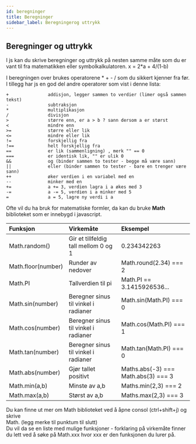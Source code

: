 ```yaml
---
id: beregninger
title: Beregninger
sidebar_label: Beregningerog uttrykk
---
```

## Beregninger og uttrykk

I js kan du skrive beregninger og uttrykk på nesten samme måte som du er vant til fra matematikken eller symbolkalkulatoren. x = 2\*a + 4/\(1-b\)

I beregningen over brukes operatorene \* + - / som du sikkert kjenner fra før. I tillegg har js en god del andre operatorer som vist i denne lista:

```text
+               addisjon, legger sammen to verdier (limer også sammen tekst)
-               subtraksjon
*               multiplikasjon
/               divisjon
>               større enn, er a > b ? sann dersom a er størst
≺               mindre enn
>=              større eller lik
≺=              mindre eller lik
!=              forskjellig fra
!==             helt forskjellig fra
==              er lik (sammenligning) , merk "" == 0
===             er identisk lik, "" er ulik 0
&&              og (binder sammen to tester - begge må være sann)
||              eller (binder sammen to tester - bare en trenger være sann)
++              øker verdien i en variabel med en
--              minker med en
+=              a += 3, verdien lagra i a økes med 3
-=              a -= 5, verdien i a minker med 5
=               a = 5, lagre ny verdi i a
```

Ofte vil du ha bruk for matematiske formler, da kan du bruke **Math** biblioteket som er innebygd i javascript.

| Funksjon | Virkemåte | Eksempel |
| :--- | :--- | :--- |
| Math.random\(\) | Gir et tillfeldig tall mellom 0 og 1 | 0.234342263 |
| Math.floor\(number\) | Runder av nedover | Math.round\(2.34\) === 2 |
| Math.PI | Tallverdien til pi | Math.PI == 3.1415926536... |
| Math.sin\(number\) | Beregner sinus til vinkel i radianer | Math.sin\(Math.PI\) === 0 |
| Math.cos\(number\) | Beregner sinus til vinkel i radianer | Math.cos\(Math.PI\) === 1 |
| Math.tan\(number\) | Beregner sinus til vinkel i radianer | Math.tan\(Math.PI\) === 0 |
| Math.abs\(number\) | Gjør tallet positivt | Maths.abs\(-3\) === Math.abs\(3\) === 3 |
| Math.min\(a,b\) | Minste av a,b | Maths.min\(2,3\) === 2 |
| Math.max\(a,b\) | Størst av a,b | Maths.max\(2,3\) === 3 |

Du kan finne ut mer om Math biblioteket ved å åpne consol \(ctrl+shift+j\) og skrive  
Math. \(legg merke til punktum til slutt\)  
Du vil da se en liste med mulige funksjoner - forklaring på virkemåte finner du lett ved å søke på Math.xxx hvor xxx er den funksjonen du lurer på.

